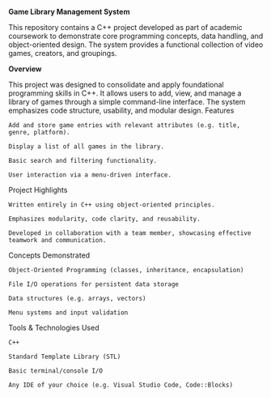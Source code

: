 **Game Library Management System**

This repository contains a C++ project developed as part of academic coursework to demonstrate core programming concepts, data handling, and object-oriented design. The system provides a functional collection of video games, creators, and groupings.

**Overview**

This project was designed to consolidate and apply foundational programming skills in C++. It allows users to add, view, and manage a library of games through a simple command-line interface. The system emphasizes code structure, usability, and modular design.
Features

    Add and store game entries with relevant attributes (e.g. title, genre, platform).

    Display a list of all games in the library.

    Basic search and filtering functionality.

    User interaction via a menu-driven interface.

Project Highlights

    Written entirely in C++ using object-oriented principles.

    Emphasizes modularity, code clarity, and reusability.

    Developed in collaboration with a team member, showcasing effective teamwork and communication.

Concepts Demonstrated

    Object-Oriented Programming (classes, inheritance, encapsulation)

    File I/O operations for persistent data storage

    Data structures (e.g. arrays, vectors)

    Menu systems and input validation

Tools & Technologies Used

    C++

    Standard Template Library (STL)

    Basic terminal/console I/O

    Any IDE of your choice (e.g. Visual Studio Code, Code::Blocks)
